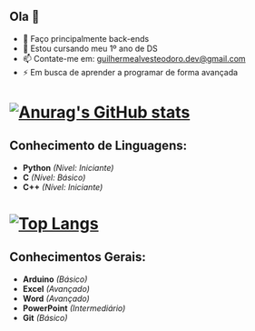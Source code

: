 ## Ola 👋

- 🔭 Faço principalmente back-ends
- 🌱 Estou cursando meu 1º ano de DS
- 📫 Contate-me em: guilhermealvesteodoro.dev@gmail.com
- ⚡ Em busca de aprender a programar de forma avançada
# [![Anurag's GitHub stats](https://github-readme-stats.vercel.app/api?username=guilhermealves5&show_icons=true&theme=dark&hide_border=true)](https://github.com/anuraghazra/github-readme-stats)

## Conhecimento de Linguagens:
* **Python** *(Nivel: Iniciante)*
* **C** *(Nível: Básico)*
* **C++** *(Nível: Iniciante)*
# [![Top Langs](https://github-readme-stats.vercel.app/api/top-langs/?username=guilhermealves5&show_icons=true&theme=dark&hide_border=true)](https://github.com/anuraghazra/github-readme-stats)

## Conhecimentos Gerais:
* **Arduino** *(Básico)*
* **Excel** *(Avançado)*
* **Word** *(Avançado)*
* **PowerPoint** *(Intermediário)*
* **Git** *(Básico)*




